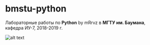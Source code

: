 # bmstu-python
Лабораторные работы по __Python__ by mRrvz  в __МГТУ им. Баумана__, кафедра ИУ-7, 2018-2019 г.

![alt text](https://sun9-6.userapi.com/c855120/v855120689/137f78/9EzoSn6B6DA.jpg)
